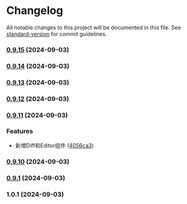 # Changelog

All notable changes to this project will be documented in this file. See [standard-version](https://github.com/conventional-changelog/standard-version) for commit guidelines.

### [0.9.15](https://github.com/lxjyo/vue-monaco-editor/compare/v0.9.14...v0.9.15) (2024-09-03)

### [0.9.14](https://github.com/lxjyo/vue-monaco-editor/compare/v0.9.13...v0.9.14) (2024-09-03)

### [0.9.13](https://github.com/lxjyo/vue-monaco-editor/compare/v0.9.12...v0.9.13) (2024-09-03)

### [0.9.12](https://github.com/lxjyo/vue-monaco-editor/compare/v0.9.11...v0.9.12) (2024-09-03)

### [0.9.11](https://github.com/lxjyo/vue-monaco-editor/compare/v0.9.10...v0.9.11) (2024-09-03)


### Features

* 新增Diff和Editor组件 ([4056ca3](https://github.com/lxjyo/vue-monaco-editor/commit/4056ca352bf1be9f29b352ff1424f16ec6d6b26a))

### [0.9.10](https://github.com/lxjyo/vue-monaco-editor/compare/v0.9.1...v0.9.10) (2024-09-03)

### [0.9.1](https://github.com/lxjyo/vue-monaco-editor/compare/v1.0.1...v0.9.1) (2024-09-03)

### 1.0.1 (2024-09-03)
